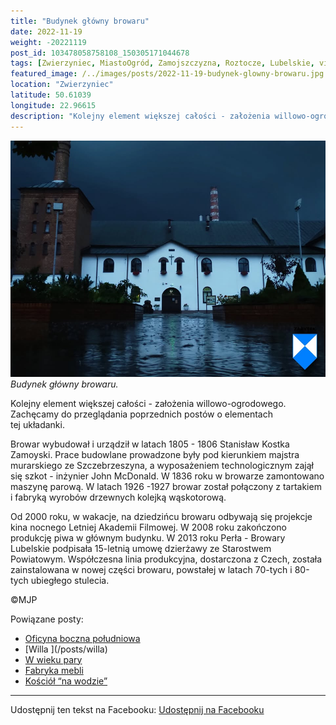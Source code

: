 ```yaml
---
title: "Budynek główny browaru"
date: 2022-11-19
weight: -20221119
post_id: 103478058758108_150305171044678
tags: [Zwierzyniec, MiastoOgród, Zamojszczyzna, Roztocze, Lubelskie, villarestituta, turystyka, dziedzictwo, zabytki, krajobrazy]
featured_image: /../images/posts/2022-11-19-budynek-glowny-browaru.jpg
location: "Zwierzyniec"
latitude: 50.61039
longitude: 22.96615
description: "Kolejny element większej całości - założenia willowo-ogrodowego. Zachęcamy do przeglądania poprzednich postów o elementach tej układanki...."
---
```


![Budynek główny browaru.](/images/posts/2022-11-19-budynek-glowny-browaru.jpg)
*Budynek główny browaru.*

Kolejny element większej całości - założenia willowo-ogrodowego. Zachęcamy do przeglądania poprzednich postów o elementach tej układanki.

Browar wybudował i urządził w latach 1805 - 1806 Stanisław Kostka Zamoyski. Prace budowlane prowadzone były pod kierunkiem majstra murarskiego ze Szczebrzeszyna, a wyposażeniem technologicznym zajął się szkot - inżynier John McDonald. W 1836 roku w browarze zamontowano maszynę parową. W latach 1926 -1927 browar został połączony z tartakiem i fabryką wyrobów drzewnych kolejką wąskotorową.

Od 2000 roku, w wakacje, na dziedzińcu browaru odbywają się projekcje kina nocnego Letniej Akademii Filmowej. W 2008 roku zakończono produkcję piwa w głównym budynku. W 2013 roku Perła - Browary Lubelskie podpisała 15-letnią umowę dzierżawy ze Starostwem Powiatowym. Współczesna linia produkcyjna, dostarczona z Czech, została zainstalowana w nowej części browaru, powstałej w latach 70-tych i 80-tych ubiegłego stulecia.



©MJP

Powiązane posty:
- [Oficyna boczna południowa](/posts/oficyna-boczna-poludniowa)
- [Willa \](/posts/willa)
- [W wieku pary](/posts/w-wieku-pary)
- [Fabryka mebli](/posts/fabryka-mebli)
- [Kościół “na wodzie”](/posts/kosciol-na-wodzie)


---

Udostępnij ten tekst na Facebooku:
[Udostępnij na Facebooku](https://www.facebook.com/sharer/sharer.php?u=https://stowarzyszeniewachniewskiej.pl/posts/budynek-glowny-browaru)

<script type="application/ld+json">
{
  "@context": "https://schema.org",
  "@type": "BlogPosting",
  "headline": "Budynek główny browaru",
  "datePublished": "2022-11-19",
  "dateModified": "2022-11-19",
  "author": {
    "@type": "Person",
    "name": "Michał Jan Patyk"
  },
  "publisher": {
    "@type": "Organization",
    "name": "Stowarzyszenie im. Aleksandry Wachniewskiej",
    "logo": {
      "@type": "ImageObject",
      "url": "https://stowarzyszeniewachniewskiej.pl/images/logo/logo.svg"
    }
  },
  "mainEntityOfPage": {
    "@type": "WebPage",
    "@id": "https://stowarzyszeniewachniewskiej.pl/posts/budynek-glowny-browaru"
  },
  "image": {
    "@type": "ImageObject",
    "url": "https://stowarzyszeniewachniewskiej.pl//images/posts/2022-11-19-budynek-glowny-browaru.jpg"
  },
  "articleSection": "Dziedzictwo Kulturowe i Zabytki",
  "keywords": "[Zwierzyniec, MiastoOgród, Zamojszczyzna, Roztocze, Lubelskie, villarestituta, turystyka, dziedzictwo, zabytki, krajobrazy]",
  "wordCount": 131,
  "articleBody": "Kolejny element większej całości - założenia willowo-ogrodowego. Zachęcamy do przeglądania poprzednich postów o elementach tej układanki.\n\nBrowar wybudował i urządził w latach 1805 - 1806 Stanisław Kostka Zamoyski. Prace budowlane prowadzone były pod kierunkiem majstra murarskiego ze Szczebrzeszyna, a wyposażeniem technologicznym zajął się szkot - inżynier John McDonald. W 1836 roku w browarze zamontowano maszynę parową. W latach 1926 -1927 browar został połączony z tartakiem i fabryką wyrobów drzewnych kolejką wąskotorową.\n\nOd 2000 roku, w wakacje, na dziedzińcu browaru odbywają się projekcje kina nocnego Letniej Akademii Filmowej. W 2008 roku zakończono produkcję piwa w głównym budynku. W 2013 roku Perła - Browary Lubelskie podpisała 15-letnią umowę dzierżawy ze Starostwem Powiatowym. Współczesna linia produkcyjna, dostarczona z Czech, została zainstalowana w nowej części browaru, powstałej w latach 70-tych i 80-tych ubiegłego stulecia.\n\n\n\n©MJP",
  "description": "Kolejny element większej całości - założenia willowo-ogrodowego. Zachęcamy do przeglądania poprzednich postów o elementach tej układanki....",
  "copyrightHolder": {
    "@type": "Person",
    "name": "Michał Jan Patyk"
  }
}
</script>
<script type="application/ld+json">
{
  "@context": "https://schema.org",
  "@type": "BreadcrumbList",
  "itemListElement": [
    {
      "@type": "ListItem",
      "position": 1,
      "name": "Home",
      "item": "https://stowarzyszeniewachniewskiej.pl"
    },
    {
      "@type": "ListItem",
      "position": 2,
      "name": "posts",
      "item": "https://stowarzyszeniewachniewskiej.pl/posts"
    },
    {
      "@type": "ListItem",
      "position": 3,
      "name": "Budynek główny browaru",
      "item": "https://stowarzyszeniewachniewskiej.pl/posts/budynek-glowny-browaru"
    }
  ]
}
</script>
